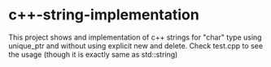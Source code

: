 # c++-string-implementation
This project shows and implementation of c++ strings for "char" type using unique_ptr and without using explicit new and delete.
Check test.cpp to see the usage (though it is exactly same as std::string)
